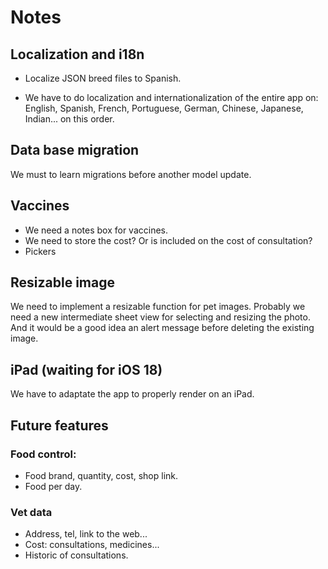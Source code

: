 # Notes

## Localization and i18n
- Localize JSON breed files to Spanish.

- We have to do localization and internationalization of the entire app on: English, Spanish, French, Portuguese, German, Chinese, Japanese, Indian... on this order.


## Data base migration
We must to learn migrations before another model update.


## Vaccines
- We need a notes box for vaccines.
- We need to store the cost? Or is included on the cost of consultation?
- Pickers


## Resizable image
We need to implement a resizable function for pet images. Probably we need a new intermediate sheet view for selecting and resizing the photo. And it would be a good idea an alert message before deleting the existing image.


## iPad (waiting for iOS 18)
We have to adaptate the app to properly render on an iPad.


## Future features
### Food control:
- Food brand, quantity, cost, shop link.
- Food per day.

### Vet data
- Address, tel, link to the web...
- Cost: consultations, medicines...
- Historic of consultations.

